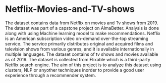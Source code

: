 # Netflix-Movies-and-TV-shows
The dataset contains data from Netflix on movies and Tv shows from  2019. The dataset was part of a capstone project on AlmaBetter. Analysis is done along with using Machine learning model to make recommendations.
Netflix is an American subscription video on-demand over-the-top streaming service. The service primarily distributes original and acquired films and television shows from various genres, and it is available internationally in multiple languages.
The dataset contains of tv shows and movies available as of 2019. The dataset is collected from Flixable which is a third-party Netflix search engine. The aim of this project is to analyze this dataset using clusters, NLP or anyother techniques inorder to provide a good user experience through a recommender system.
